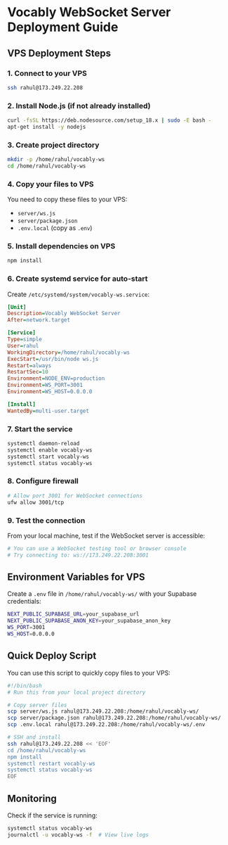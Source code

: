 # Vocably WebSocket Server Deployment Guide

## VPS Deployment Steps

### 1. Connect to your VPS
```bash
ssh rahul@173.249.22.208
```

### 2. Install Node.js (if not already installed)
```bash
curl -fsSL https://deb.nodesource.com/setup_18.x | sudo -E bash -
apt-get install -y nodejs
```

### 3. Create project directory
```bash
mkdir -p /home/rahul/vocably-ws
cd /home/rahul/vocably-ws
```

### 4. Copy your files to VPS
You need to copy these files to your VPS:
- `server/ws.js`
- `server/package.json`
- `.env.local` (copy as `.env`)

### 5. Install dependencies on VPS
```bash
npm install
```

### 6. Create systemd service for auto-start
Create `/etc/systemd/system/vocably-ws.service`:
```ini
[Unit]
Description=Vocably WebSocket Server
After=network.target

[Service]
Type=simple
User=rahul
WorkingDirectory=/home/rahul/vocably-ws
ExecStart=/usr/bin/node ws.js
Restart=always
RestartSec=10
Environment=NODE_ENV=production
Environment=WS_PORT=3001
Environment=WS_HOST=0.0.0.0

[Install]
WantedBy=multi-user.target
```

### 7. Start the service
```bash
systemctl daemon-reload
systemctl enable vocably-ws
systemctl start vocably-ws
systemctl status vocably-ws
```

### 8. Configure firewall
```bash
# Allow port 3001 for WebSocket connections
ufw allow 3001/tcp
```

### 9. Test the connection
From your local machine, test if the WebSocket server is accessible:
```bash
# You can use a WebSocket testing tool or browser console
# Try connecting to: ws://173.249.22.208:3001
```

## Environment Variables for VPS

Create a `.env` file in `/home/rahul/vocably-ws/` with your Supabase credentials:
```bash
NEXT_PUBLIC_SUPABASE_URL=your_supabase_url
NEXT_PUBLIC_SUPABASE_ANON_KEY=your_supabase_anon_key
WS_PORT=3001
WS_HOST=0.0.0.0
```

## Quick Deploy Script

You can use this script to quickly copy files to your VPS:

```bash
#!/bin/bash
# Run this from your local project directory

# Copy server files
scp server/ws.js rahul@173.249.22.208:/home/rahul/vocably-ws/
scp server/package.json rahul@173.249.22.208:/home/rahul/vocably-ws/
scp .env.local rahul@173.249.22.208:/home/rahul/vocably-ws/.env

# SSH and install
ssh rahul@173.249.22.208 << 'EOF'
cd /home/rahul/vocably-ws
npm install
systemctl restart vocably-ws
systemctl status vocably-ws
EOF
```

## Monitoring

Check if the service is running:
```bash
systemctl status vocably-ws
journalctl -u vocably-ws -f  # View live logs
```
